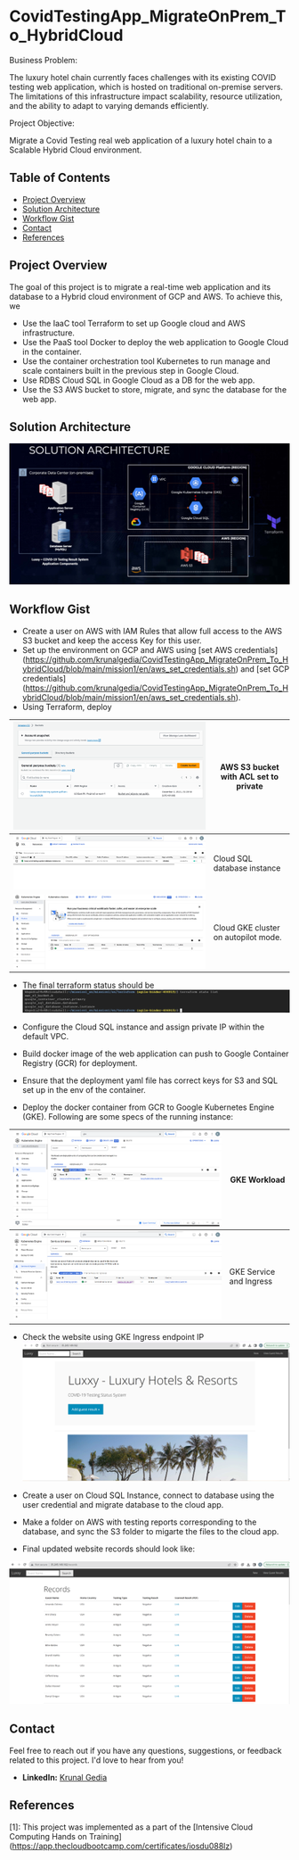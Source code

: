 # CovidTestingApp_MigrateOnPrem_To_HybridCloud

Business Problem:

The luxury hotel chain currently faces challenges with its existing COVID testing web application, which is hosted on traditional on-premise servers. The limitations of this infrastructure impact scalability, resource utilization, and the ability to adapt to varying demands efficiently.

Project Objective:

Migrate a Covid Testing real web application of a luxury hotel chain to a Scalable Hybrid Cloud environment.

## Table of Contents

- [Project Overview](#project-overview)
- [Solution Architecture](#solution-architecture)
- [Workflow Gist](#Workflow-Gist)
- [Contact](#contact)
- [References](#references)

## Project Overview

The goal of this project is to migrate a real-time web application and its database to a Hybrid cloud environment of GCP and AWS. To achieve this, we
* Use the IaaC tool Terraform to set up Google cloud and AWS infrastructure.
* Use the PaaS tool Docker to deploy the web application to Google Cloud in the container. 
* Use the container orchestration tool Kubernetes to run manage and scale containers built in the previous step in Google Cloud.
* Use RDBS Cloud SQL in Google Cloud as a DB for the web app.
* Use the S3 AWS bucket to store, migrate, and sync the database for the web app.

## Solution Architecture

![image](https://github.com/krunalgedia/CovidTestingApp_MigrateOnPrem_To_HybridCloud/blob/main/images_app/solution_architecture.png)

## Workflow Gist

- Create a user on AWS with IAM Rules that allow full access to the AWS S3 bucket and keep the access Key for this user.
- Set up the environment on GCP and AWS using [set AWS credentials] (https://github.com/krunalgedia/CovidTestingApp_MigrateOnPrem_To_HybridCloud/blob/main/mission1/en/aws_set_credentials.sh) and [set GCP credentials] (https://github.com/krunalgedia/CovidTestingApp_MigrateOnPrem_To_HybridCloud/blob/main/mission1/en/aws_set_credentials.sh).
- Using Terraform, deploy
    
| ![Image](https://github.com/krunalgedia/CovidTestingApp_MigrateOnPrem_To_HybridCloud/blob/main/images_app/mission1/S3%20bucket.png) | AWS S3 bucket with ACL set to private |
|-----------------------------|------------------|
| ![Image](https://github.com/krunalgedia/CovidTestingApp_MigrateOnPrem_To_HybridCloud/blob/main/images_app/mission1/sql%20database%20instance.png) | Cloud SQL database instance   |
| ![Image](https://github.com/krunalgedia/CovidTestingApp_MigrateOnPrem_To_HybridCloud/blob/main/images_app/mission1/gke%20instance.png) | Cloud GKE cluster on autopilot mode.   |

  - The final terraform status should be
    ![Image](https://github.com/krunalgedia/CovidTestingApp_MigrateOnPrem_To_HybridCloud/blob/main/images_app/mission1/CLI%20terraform%20state.png)

* Configure the Cloud SQL instance and assign private IP within the default VPC.
  
* Build docker image of the web application can push to Google Container Registry (GCR) for deployment.

* Ensure that the deployment yaml file has correct keys for S3 and SQL set up in the env of the container.

* Deploy the docker container from GCR to Google Kubernetes Engine (GKE). Following are some specs of the running instance:
  
| ![Image](https://github.com/krunalgedia/CovidTestingApp_MigrateOnPrem_To_HybridCloud/blob/main/images_app/mission2/gke%20workload%20or%20deployment.png) | GKE Workload |
|-----------------------------|------------------|
| ![Image](https://github.com/krunalgedia/CovidTestingApp_MigrateOnPrem_To_HybridCloud/blob/main/images_app/mission2/gke%20service%20and%20ingress.png) | GKE Service and Ingress  |

* Check the website using GKE Ingress endpoint IP
![Image](https://github.com/krunalgedia/CovidTestingApp_MigrateOnPrem_To_HybridCloud/blob/main/images_app/mission2/website%20on%20gke.png)

* Create a user on Cloud SQL Instance, connect to database using the user credential and migrate database to the cloud app.
* Make a folder on AWS with testing reports corresponding to the database, and sync the S3 folder to migarte the files to the cloud app.
* Final updated website records should look like:
   
![Image](https://github.com/krunalgedia/CovidTestingApp_MigrateOnPrem_To_HybridCloud/blob/main/images_app/mission3/updated%20database%20with%20data%20and%20pdf%20migrated%20on%20website.png)

## Contact

Feel free to reach out if you have any questions, suggestions, or feedback related to this project. I'd love to hear from you!

- **LinkedIn:** [Krunal Gedia](https://www.linkedin.com/in/krunal-gedia-00188899/)

## References
[1]: This project was implemented as a part of the [Intensive Cloud Computing Hands on Training] (https://app.thecloudbootcamp.com/certificates/iosdu088lz)




